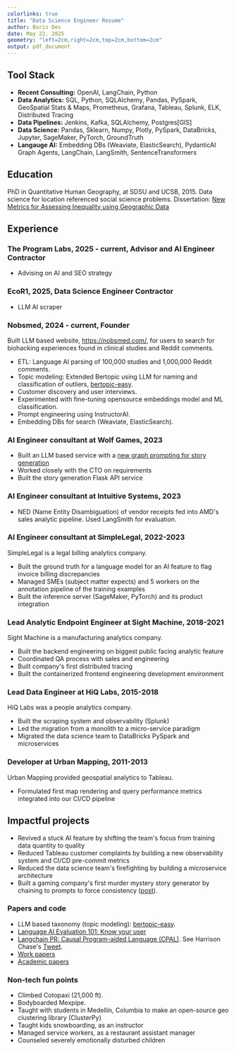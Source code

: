```yaml
---
colorlinks: true
title: "Data Science Engineer Resume"
author: Boris Dev
date: May 22, 2025
geometry: "left=2cm,right=2cm,top=2cm,bottom=2cm"
output: pdf_document
---
```


## Tool Stack

-   **Recent Consulting:** OpenAI, LangChain, Python
-   **Data Analytics:** SQL, Python, SQLAlchemy, Pandas, PySpark, GeoSpatial Stats & Maps, Prometheus, Grafana, Tableau, Splunk, ELK, Distributed Tracing
-   **Data Pipelines:** Jenkins, Kafka, SQLAlchemy, Postgres[GIS]
-   **Data Science:** Pandas, Sklearn, Numpy, Plotly, PySpark, DataBricks, Jupyter, SageMaker, PyTorch, GroundTruth
-   **Langauge AI:** Embedding DBs (Weaviate, ElasticSearch), PydanticAI Graph Agents, LangChain, LangSmith, SentenceTransformers

## Education

PhD in Quantitative Human Geography, at SDSU and UCSB, 2015. Data science for location referenced social science problems. Dissertation: [New Metrics for Assessing Inequality using Geographic Data](https://escholarship.org/content/qt8br7d5df/qt8br7d5df.pdf)

## Experience

### The Program Labs, 2025 - current, Advisor and AI Engineer Contractor

-   Advising on AI and SEO strategy

### EcoR1, 2025, Data Science Engineer Contractor

-   LLM AI scraper

### Nobsmed, 2024 - current, Founder

Built LLM based website, https://nobsmed.com/, for users to search for biohacking experiences
found in clinical studies and Reddit comments.

-   ETL: Language AI parsing of 100,000 studies and 1,000,000 Reddit comments.
-   Topic modeling: Extended Bertopic using LLM for naming and classification of outliers, [bertopic-easy](https://github.com/borisdev/bertopic-easy).
-   Customer discovery and user interviews.
-   Experimented with fine-tuning opensource embeddings model and ML classification.
-   Prompt engineering using InstructorAI.
-   Embedding DBs for search (Weaviate, ElasticSearch).

### AI Engineer consultant at Wolf Games, 2023

-   Built an LLM based service with a [new graph prompting for story generation](https://ai.google.dev/showcase/wolfgames?utm_source=chatgpt.com)
-   Worked closely with the CTO on requirements
-   Built the story generation Flask API service

### AI Engineer consultant at Intuitive Systems, 2023

-   NED (Name Entity Disambiguation) of vendor receipts fed into AMD's sales analytic pipeline. Used LangSmith for evaluation.

### AI Engineer consultant at SimpleLegal, 2022-2023

SimpleLegal is a legal billing analytics company.

-   Built the ground truth for a language model for an AI feature to flag invoice billing discrepancies
-   Managed SMEs (subject matter expects) and 5 workers on the annotation pipeline of the training examples
-   Built the inference server (SageMaker, PyTorch) and its product integration

### Lead Analytic Endpoint Engineer at Sight Machine, 2018-2021

Sight Machine is a manufacturing analytics company.

-   Built the backend engineering on biggest public facing analytic feature
-   Coordinated QA process with sales and engineering
-   Built company's first distributed tracing
-   Built the containerized frontend engineering development environment

### Lead Data Engineer at HiQ Labs, 2015-2018

HiQ Labs was a people analytics company.

-   Built the scraping system and observability (Splunk)
-   Led the migration from a monolith to a micro-service paradigm
-   Migrated the data science team to DataBricks PySpark and microservices

### Developer at Urban Mapping, 2011-2013

Urban Mapping provided geospatial analytics to Tableau.

-   Formulated first map rendering and query performance metrics integrated into our CI/CD pipeline

## Impactful projects

-   Revived a stuck AI feature by shifting the team's focus from training data quantity to quality
-   Reduced Tableau customer complaints by building a new observability system and CI/CD pre-commit metrics
-   Reduced the data science team's firefighting by building a microservice architecture
-   Built a gaming company's first murder mystery story generator by chaining to prompts to force consistency ([post](https://ai.google.dev/showcase/wolfgames?utm_source=chatgpt.com)).

<!--
## Interesting activities

-   For my side-project, Nobsmed.com, I am making a website to help people compare their treatment options by summarizing clinical study outcomes along with Reddit personal experience anecdotal comments.
-   I climbed Cotopaxi (21,000 ft), survived bodyboarding Mexpipe, worked with students in Medellín, Columbia to make [ClusterPy](https://github.com/clusterpy/clusterpy), was a kids snowboard instructor at Vail Resorts, CO, was an assistant manager at Gundy's Grill in Vail Resorts, CO, was a counselor for severely emotionally disturbed children at Seneca Institute, CA.

-->

### Papers and code

-   LLM based taxonomy (topic modeling): [bertopic-easy](https://github.com/borisdev/bertopic-easy).
-   [Language AI Evaluation 101: Know your user](https://medium.com/@boris.dev/why-did-your-language-ai-feature-fail-66a280954287)
-   [Langchain PR: Causal Program-aided Language
    (CPAL)](https://github.com/hwchase17/langchain/pull/6255). See Harrison Chase's [Tweet](https://twitter.com/LangChainAI/status/1678797225013440514).
-   [Work papers](https://docs.google.com/document/d/1pMID97O4hHkK8ok7cwLH4Y4KpsgQSPUAXtYrscwcyb4/edit)
-   [Academic papers](https://scholar.google.com/citations?hl=en&user=Nk4jOl0AAAAJ&view_op=list_works&gmla=AKKJWFcXmp1czN7ENwhvDx7hvgEHHD9lR1FLROPUvMco2ptysbNAe0Cdya8R9DZUmePAtMN53t2N97S_t5xA4NF-)

### Non-tech fun points

-   Climbed Cotopaxi (21,000 ft).
-   Bodyboarded Mexpipe.
-   Taught with students in Medellín, Columbia to make an open-source geo clustering library (ClusterPy)
-   Taught kids snowboarding, as an instructor
-   Managed service workers, as a restaurant assistant manager
-   Counseled severely emotionally disturbed children
